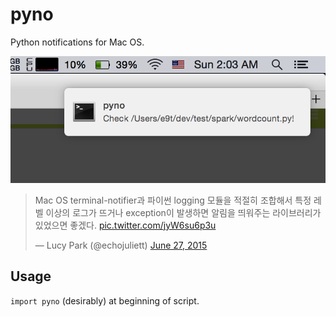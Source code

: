 # pyno

Python notifications for Mac OS.

![](images/screenshot.png)

<blockquote class="twitter-tweet" data-cards="hidden" lang="en"><p lang="ko" dir="ltr">Mac OS terminal-notifier과 파이썬 logging 모듈을 적절히 조합해서 특정 레벨 이상의 로그가 뜨거나 exception이 발생하면 알림을 띄워주는 라이브러리가 있었으면 좋겠다. <a href="http://t.co/jyW6su6p3u">pic.twitter.com/jyW6su6p3u</a></p>&mdash; Lucy Park (@echojuliett) <a href="https://twitter.com/echojuliett/status/614740315816116224">June 27, 2015</a></blockquote>
<script async src="//platform.twitter.com/widgets.js" charset="utf-8"></script>

## Usage

`import pyno` (desirably) at beginning of script.
